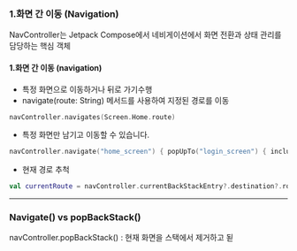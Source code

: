 
### 1.화면 간 이동 (Navigation)

NavController는 Jetpack Compose에서 네비게이션에서 화면 전환과 상태 관리를 담당하는 핵심 객체

#### 1.화면 간 이동 (navigation)

- 특정 화면으로 이동하거나 뒤로 가기수행
- navigate(route: String) 메서드를 사용하여 지정된 경로를 이동

```kotlin
navController.navigates(Screen.Home.route)
```


- 특정 화면만 남기고 이동할 수 있습니다.
  
```kotlin
navController.navigate("home_screen") { popUpTo("login_screen") { inclusive = true } // login_screen 제거 }`
```

- 현재 경로 추척

```kotlin
val currentRoute = navController.currentBackStackEntry?.destination?.route

```


---

### Navigate()  vs popBackStack()


navController.popBackStack() : 현재 화면을 스택에서 제거하고 됟
